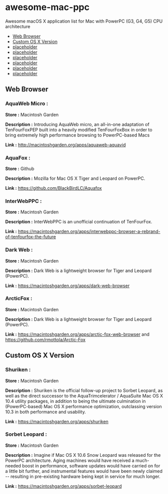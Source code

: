 # awesome-mac-ppc
Awesome macOS X application list for Mac with PowerPC (G3, G4, G5) CPU architecture

- [Web Browser](#webbrowser)
- [Custom OS X Version](#custom-os-x-version)
- [placeholder](#placeholder)
- [placeholder](#placeholder)
- [placeholder](#placeholder)
- [placeholder](#placeholder)
- [placeholder](#placeholder)
- [placeholder](#placeholder)

## Web Browser

### AquaWeb Micro :

**Store :**  Macintosh Garden

**Description :** Introducing AquaWeb micro, an all-in-one adaptation of TenFourFoxPEP built into a heavily modified TenFourFoxBox in order to bring extremely high performance browsing to PowerPC-based Macs

**Link :** http://macintoshgarden.org/apps/aquaweb-aquavid

### AquaFox :

**Store :**  Github

**Description :** Mozilla for Mac OS X Tiger and Leopard on PowerPC.

**Link :** https://github.com/BlackBirdLC/Aquafox

### InterWebPPC :

**Store :**  Macintosh Garden

**Description :** InterWebPPC is an unofficial continuation of TenFourFox.

**Link :** https://macintoshgarden.org/apps/interwebppc-browser-a-rebrand-of-tenfourfox-the-future

### Dark Web :

**Store :**  Macintosh Garden

**Description :** Dark Web is a lightweight browser for Tiger and Leopard (PowerPC).

**Link :** https://macintoshgarden.org/apps/dark-web-browser

### ArcticFox :

**Store :**  Macintosh Garden

**Description :** Dark Web is a lightweight browser for Tiger and Leopard (PowerPC).

**Link :** https://macintoshgarden.org/apps/arctic-fox-web-browser and https://github.com/rmottola/Arctic-Fox

## Custom OS X Version

### Shuriken :

**Store :**  Macintosh Garden

**Description :** Shuriken is the official follow-up project to Sorbet Leopard, as well as the direct successor to the AquaTrimcelerator / AquaSuite Mac OS X 10.4 utility packages, in addition to being the ultimate culmination in (PowerPC-based) Mac OS X performance optimization, outclassing version 10.3 in both performance and usability.

**Link :** https://macintoshgarden.org/apps/shuriken

### Sorbet Leopard :

**Store :**  Macintosh Garden

**Description :** Imagine if Mac OS X 10.6 Snow Leopard was released for the PowerPC architecture. Aging machines would have received a much-needed boost in performance, software updates would have carried on for a little bit further, and instrumental features would have been newly claimed -- resulting in pre-existing hardware being kept in service for much longer.

**Link :** https://macintoshgarden.org/apps/sorbet-leopard